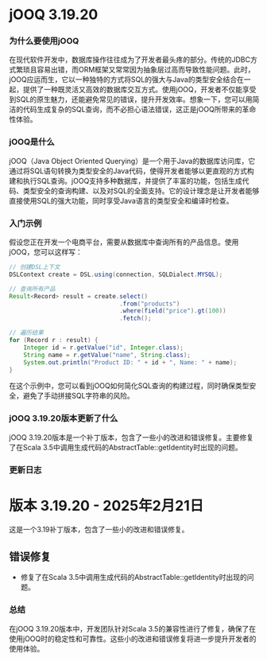 # jOOQ 3.19.20
### 为什么要使用jOOQ

在现代软件开发中，数据库操作往往成为了开发者最头疼的部分。传统的JDBC方式繁琐且容易出错，而ORM框架又常常因为抽象层过高而导致性能问题。此时，jOOQ应运而生，它以一种独特的方式将SQL的强大与Java的类型安全结合在一起，提供了一种既灵活又高效的数据库交互方式。使用jOOQ，开发者不仅能享受到SQL的原生魅力，还能避免常见的错误，提升开发效率。想象一下，您可以用简洁的代码生成复杂的SQL查询，而不必担心语法错误，这正是jOOQ所带来的革命性体验。

### jOOQ是什么

jOOQ（Java Object Oriented Querying）是一个用于Java的数据库访问库，它通过将SQL语句转换为类型安全的Java代码，使得开发者能够以更直观的方式构建和执行SQL查询。jOOQ支持多种数据库，并提供了丰富的功能，包括生成代码、类型安全的查询构建、以及对SQL的全面支持。它的设计理念是让开发者能够直接使用SQL的强大功能，同时享受Java语言的类型安全和编译时检查。

### 入门示例

假设您正在开发一个电商平台，需要从数据库中查询所有的产品信息。使用jOOQ，您可以这样写：

```java
// 创建DSL上下文
DSLContext create = DSL.using(connection, SQLDialect.MYSQL);

// 查询所有产品
Result<Record> result = create.select()
                               .from("products")
                               .where(field("price").gt(100))
                               .fetch();

// 遍历结果
for (Record r : result) {
    Integer id = r.getValue("id", Integer.class);
    String name = r.getValue("name", String.class);
    System.out.println("Product ID: " + id + ", Name: " + name);
}
```

在这个示例中，您可以看到jOOQ如何简化SQL查询的构建过程，同时确保类型安全，避免了手动拼接SQL字符串的风险。

### jOOQ 3.19.20版本更新了什么

jOOQ 3.19.20版本是一个补丁版本，包含了一些小的改进和错误修复。主要修复了在Scala 3.5中调用生成代码的AbstractTable::getIdentity时出现的问题。

### 更新日志

# 版本 3.19.20 - 2025年2月21日
这是一个3.19补丁版本，包含了一些小的改进和错误修复。

## 错误修复
- 修复了在Scala 3.5中调用生成代码的AbstractTable::getIdentity时出现的问题。

### 总结

在jOOQ 3.19.20版本中，开发团队针对Scala 3.5的兼容性进行了修复，确保了在使用jOOQ时的稳定性和可靠性。这些小的改进和错误修复将进一步提升开发者的使用体验。